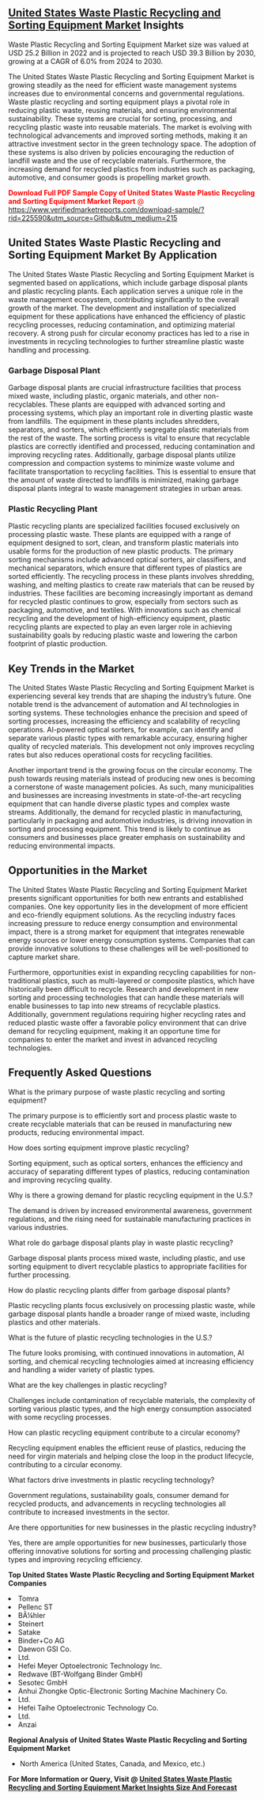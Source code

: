 <h2><a href="https://www.verifiedmarketreports.com/download-sample/?rid=225590&amp;utm_source=Github&amp;utm_medium=215" target="_blank">United States Waste Plastic Recycling and Sorting Equipment Market</a> Insights</h2><p>Waste Plastic Recycling and Sorting Equipment Market size was valued at USD 25.2 Billion in 2022 and is projected to reach USD 39.3 Billion by 2030, growing at a CAGR of 6.0% from 2024 to 2030.</p><p><div> <p>The United States Waste Plastic Recycling and Sorting Equipment Market is growing steadily as the need for efficient waste management systems increases due to environmental concerns and governmental regulations. Waste plastic recycling and sorting equipment plays a pivotal role in reducing plastic waste, reusing materials, and ensuring environmental sustainability. These systems are crucial for sorting, processing, and recycling plastic waste into reusable materials. The market is evolving with technological advancements and improved sorting methods, making it an attractive investment sector in the green technology space. The adoption of these systems is also driven by policies encouraging the reduction of landfill waste and the use of recyclable materials. Furthermore, the increasing demand for recycled plastics from industries such as packaging, automotive, and consumer goods is propelling market growth. <p><span class=""><span style="color: #ff0000;"><strong>Download Full PDF Sample Copy of United States Waste Plastic Recycling and Sorting Equipment Market Report</strong> @ </span><a href="https://www.verifiedmarketreports.com/download-sample/?rid=225590&amp;utm_source=Github&amp;utm_medium=215" target="_blank">https://www.verifiedmarketreports.com/download-sample/?rid=225590&amp;utm_source=Github&amp;utm_medium=215</a></span></p></p> <h2>United States Waste Plastic Recycling and Sorting Equipment Market By Application</h2> <p>The United States Waste Plastic Recycling and Sorting Equipment Market is segmented based on applications, which include garbage disposal plants and plastic recycling plants. Each application serves a unique role in the waste management ecosystem, contributing significantly to the overall growth of the market. The development and installation of specialized equipment for these applications have enhanced the efficiency of plastic recycling processes, reducing contamination, and optimizing material recovery. A strong push for circular economy practices has led to a rise in investments in recycling technologies to further streamline plastic waste handling and processing.</p> <h3>Garbage Disposal Plant</h3> <p>Garbage disposal plants are crucial infrastructure facilities that process mixed waste, including plastic, organic materials, and other non-recyclables. These plants are equipped with advanced sorting and processing systems, which play an important role in diverting plastic waste from landfills. The equipment in these plants includes shredders, separators, and sorters, which efficiently segregate plastic materials from the rest of the waste. The sorting process is vital to ensure that recyclable plastics are correctly identified and processed, reducing contamination and improving recycling rates. Additionally, garbage disposal plants utilize compression and compaction systems to minimize waste volume and facilitate transportation to recycling facilities. This is essential to ensure that the amount of waste directed to landfills is minimized, making garbage disposal plants integral to waste management strategies in urban areas.</p> <h3>Plastic Recycling Plant</h3> <p>Plastic recycling plants are specialized facilities focused exclusively on processing plastic waste. These plants are equipped with a range of equipment designed to sort, clean, and transform plastic materials into usable forms for the production of new plastic products. The primary sorting mechanisms include advanced optical sorters, air classifiers, and mechanical separators, which ensure that different types of plastics are sorted efficiently. The recycling process in these plants involves shredding, washing, and melting plastics to create raw materials that can be reused by industries. These facilities are becoming increasingly important as demand for recycled plastic continues to grow, especially from sectors such as packaging, automotive, and textiles. With innovations such as chemical recycling and the development of high-efficiency equipment, plastic recycling plants are expected to play an even larger role in achieving sustainability goals by reducing plastic waste and lowering the carbon footprint of plastic production.</p> <h2>Key Trends in the Market</h2> <p>The United States Waste Plastic Recycling and Sorting Equipment Market is experiencing several key trends that are shaping the industry’s future. One notable trend is the advancement of automation and AI technologies in sorting systems. These technologies enhance the precision and speed of sorting processes, increasing the efficiency and scalability of recycling operations. AI-powered optical sorters, for example, can identify and separate various plastic types with remarkable accuracy, ensuring higher quality of recycled materials. This development not only improves recycling rates but also reduces operational costs for recycling facilities.</p> <p>Another important trend is the growing focus on the circular economy. The push towards reusing materials instead of producing new ones is becoming a cornerstone of waste management policies. As such, many municipalities and businesses are increasing investments in state-of-the-art recycling equipment that can handle diverse plastic types and complex waste streams. Additionally, the demand for recycled plastic in manufacturing, particularly in packaging and automotive industries, is driving innovation in sorting and processing equipment. This trend is likely to continue as consumers and businesses place greater emphasis on sustainability and reducing environmental impacts.</p> <h2>Opportunities in the Market</h2> <p>The United States Waste Plastic Recycling and Sorting Equipment Market presents significant opportunities for both new entrants and established companies. One key opportunity lies in the development of more efficient and eco-friendly equipment solutions. As the recycling industry faces increasing pressure to reduce energy consumption and environmental impact, there is a strong market for equipment that integrates renewable energy sources or lower energy consumption systems. Companies that can provide innovative solutions to these challenges will be well-positioned to capture market share.</p> <p>Furthermore, opportunities exist in expanding recycling capabilities for non-traditional plastics, such as multi-layered or composite plastics, which have historically been difficult to recycle. Research and development in new sorting and processing technologies that can handle these materials will enable businesses to tap into new streams of recyclable plastics. Additionally, government regulations requiring higher recycling rates and reduced plastic waste offer a favorable policy environment that can drive demand for recycling equipment, making it an opportune time for companies to enter the market and invest in advanced recycling technologies.</p> <h2>Frequently Asked Questions</h2> <p>What is the primary purpose of waste plastic recycling and sorting equipment?</p> <p>The primary purpose is to efficiently sort and process plastic waste to create recyclable materials that can be reused in manufacturing new products, reducing environmental impact.</p> <p>How does sorting equipment improve plastic recycling?</p> <p>Sorting equipment, such as optical sorters, enhances the efficiency and accuracy of separating different types of plastics, reducing contamination and improving recycling quality.</p> <p>Why is there a growing demand for plastic recycling equipment in the U.S.?</p> <p>The demand is driven by increased environmental awareness, government regulations, and the rising need for sustainable manufacturing practices in various industries.</p> <p>What role do garbage disposal plants play in waste plastic recycling?</p> <p>Garbage disposal plants process mixed waste, including plastic, and use sorting equipment to divert recyclable plastics to appropriate facilities for further processing.</p> <p>How do plastic recycling plants differ from garbage disposal plants?</p> <p>Plastic recycling plants focus exclusively on processing plastic waste, while garbage disposal plants handle a broader range of mixed waste, including plastics and other materials.</p> <p>What is the future of plastic recycling technologies in the U.S.?</p> <p>The future looks promising, with continued innovations in automation, AI sorting, and chemical recycling technologies aimed at increasing efficiency and handling a wider variety of plastic types.</p> <p>What are the key challenges in plastic recycling?</p> <p>Challenges include contamination of recyclable materials, the complexity of sorting various plastic types, and the high energy consumption associated with some recycling processes.</p> <p>How can plastic recycling equipment contribute to a circular economy?</p> <p>Recycling equipment enables the efficient reuse of plastics, reducing the need for virgin materials and helping close the loop in the product lifecycle, contributing to a circular economy.</p> <p>What factors drive investments in plastic recycling technology?</p> <p>Government regulations, sustainability goals, consumer demand for recycled products, and advancements in recycling technologies all contribute to increased investments in the sector.</p> <p>Are there opportunities for new businesses in the plastic recycling industry?</p> <p>Yes, there are ample opportunities for new businesses, particularly those offering innovative solutions for sorting and processing challenging plastic types and improving recycling efficiency.</p> </div></p><p><strong>Top United States Waste Plastic Recycling and Sorting Equipment Market Companies</strong></p><div data-test-id=""><p><li>Tomra</li><li> Pellenc ST</li><li> BÃ¼hler</li><li> Steinert</li><li> Satake</li><li> Binder+Co AG</li><li> Daewon GSI Co.</li><li> Ltd.</li><li> Hefei Meyer Optoelectronic Technology Inc.</li><li> Redwave (BT-Wolfgang Binder GmbH)</li><li> Sesotec GmbH</li><li> Anhui Zhongke Optic-Electronic Sorting Machine Machinery Co.</li><li> Ltd.</li><li> Hefei Taihe Optoelectronic Technology Co.</li><li> Ltd.</li><li> Anzai</li></p><div><strong>Regional Analysis of&nbsp;United States Waste Plastic Recycling and Sorting Equipment Market</strong></div><ul><li dir="ltr"><p dir="ltr">North America&nbsp;(United States, Canada, and Mexico, etc.)</p></li></ul><p><strong>For More Information or Query, Visit @&nbsp;</strong><strong><a href="https://www.verifiedmarketreports.com/product/waste-plastic-recycling-and-sorting-equipment-market/?utm_source=Github&amp;utm_medium=215" target="_blank">United States Waste Plastic Recycling and Sorting Equipment Market Insights Size And Forecast</a></strong></p></div>

